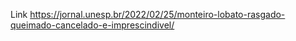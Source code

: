 Link 
https://jornal.unesp.br/2022/02/25/monteiro-lobato-rasgado-queimado-cancelado-e-imprescindivel/
